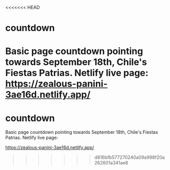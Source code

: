 <<<<<<< HEAD
# countdown

Basic page countdown pointing towards September 18th, Chile's Fiestas Patrias.
Netlify live page: https://zealous-panini-3ae16d.netlify.app/
=======
# countdown

Basic page countdown pointing towards September 18th, Chile's Fiestas Patrias.
Netlify live page: 

https://zealous-panini-3ae16d.netlify.app/
>>>>>>> d816bfb577270240a09a998f20a262601a341ae8
